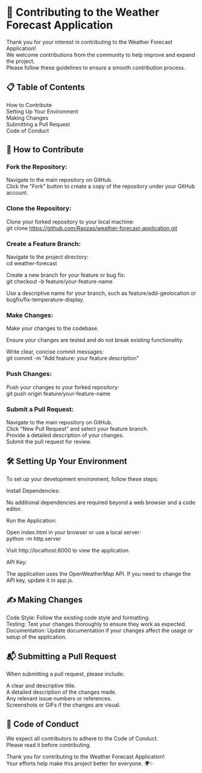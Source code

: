 # 🌟 Contributing to the Weather Forecast Application
Thank you for your interest in contributing to the Weather Forecast Application! </br>
We welcome contributions from the community to help improve and expand the project.  </br>
Please follow these guidelines to ensure a smooth contribution process.

## 📋 Table of Contents

How to Contribute </br>
Setting Up Your Environment </br>
Making Changes </br>
Submitting a Pull Request </br>
Code of Conduct </br>


## 🤝 How to Contribute

### Fork the Repository: </br>

Navigate to the main repository on GitHub. </br>
Click the "Fork" button to create a copy of the repository under your GitHub account. </br>


### Clone the Repository:

Clone your forked repository to your local machine: </br>
git clone https://github.com/Raozas/weather-forecast-application.git </br>



### Create a Feature Branch:

Navigate to the project directory: </br>
cd weather-forecast </br>


Create a new branch for your feature or bug fix: </br>
git checkout -b feature/your-feature-name </br>


Use a descriptive name for your branch, such as feature/add-geolocation or bugfix/fix-temperature-display. </br>



### Make Changes:

Make your changes to the codebase.

Ensure your changes are tested and do not break existing functionality.

Write clear, concise commit messages: </br>
git commit -m "Add feature: your feature description" </br>




### Push Changes:

Push your changes to your forked repository: </br>
git push origin feature/your-feature-name </br>




### Submit a Pull Request:

Navigate to the main repository on GitHub. </br>
Click "New Pull Request" and select your feature branch. </br>
Provide a detailed description of your changes. </br>
Submit the pull request for review. </br>




## 🛠️ Setting Up Your Environment
To set up your development environment, follow these steps: </br>

Install Dependencies: </br>

No additional dependencies are required beyond a web browser and a code editor. </br>


Run the Application:

Open index.html in your browser or use a local server: </br>
python -m http.server </br>


Visit http://localhost:8000 to view the application. </br>



API Key:

The application uses the OpenWeatherMap API. If you need to change the API key, update it in app.js.




## ✍️ Making Changes

Code Style: Follow the existing code style and formatting. </br>
Testing: Test your changes thoroughly to ensure they work as expected. </br>
Documentation: Update documentation if your changes affect the usage or setup of the application. </br>


## 📬 Submitting a Pull Request </br>
When submitting a pull request, please include: </br>

A clear and descriptive title. </br>
A detailed description of the changes made. </br>
Any relevant issue numbers or references. </br>
Screenshots or GIFs if the changes are visual. </br>


## 📜 Code of Conduct
We expect all contributors to adhere to the Code of Conduct. </br>
Please read it before contributing. </br>

Thank you for contributing to the Weather Forecast Application!  </br>
Your efforts help make this project better for everyone. 🌍✨
